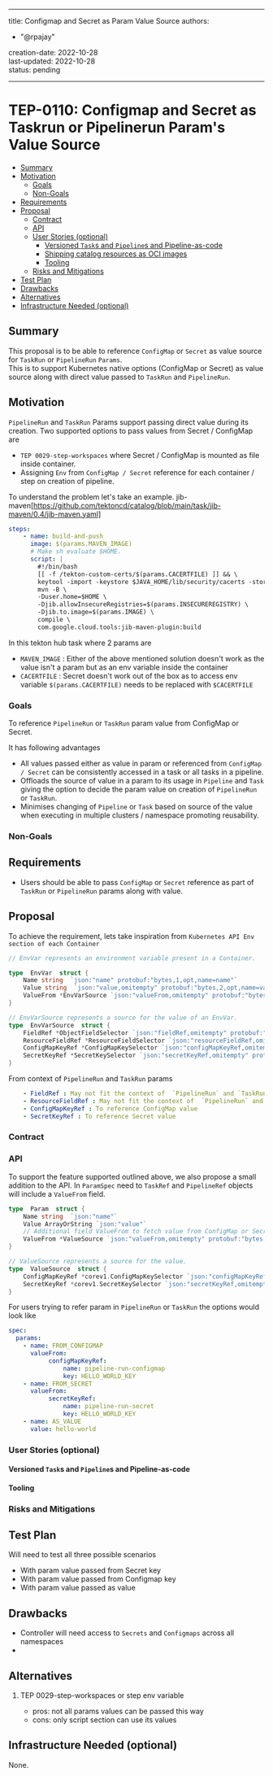 
---
title: Configmap and Secret as Param Value Source
authors:
  - "@rpajay"
 
creation-date: 2022-10-28\
last-updated: 2022-10-28\
status: pending

---
# TEP-0110: Configmap and Secret as Taskrun or Pipelinerun Param's Value Source

<!-- toc -->
- [Summary](#summary)
- [Motivation](#motivation)
  - [Goals](#goals)
  - [Non-Goals](#non-goals)
- [Requirements](#requirements)
- [Proposal](#proposal)
  - [Contract](#contract)
  - [API](#api)
  - [User Stories (optional)](#user-stories-optional)
    - [Versioned <code>Task</code>s and <code>Pipeline</code>s and Pipeline-as-code](#versioned-s-and-s-and-pipeline-as-code)
    - [Shipping catalog resources as OCI images](#shipping-catalog-resources-as-oci-images)
    - [Tooling](#tooling)
  - [Risks and Mitigations](#risks-and-mitigations)
- [Test Plan](#test-plan)
- [Drawbacks](#drawbacks)
- [Alternatives](#alternatives)
- [Infrastructure Needed (optional)](#infrastructure-needed-optional)
<!-- /toc -->

## Summary

This proposal is to be able to reference `ConfigMap` or `Secret` as value source for `TaskRun` or `PipelineRun` `Params`.\
This is to support Kubernetes native options (ConfigMap or Secret) as value source along with direct value passed to `TaskRun` and `PipelineRun`.

## Motivation

`PipelineRun` and `TaskRun` Params support passing direct value during its creation. Two supported options to pass values from Secret / ConfigMap are
- `TEP 0029-step-workspaces`  where Secret / ConfigMap is mounted as file inside container.
- Assigning `Env` from `ConfigMap / Secret` reference for each container / step on creation of pipeline.

To understand the problem let's take an example. 
jib-maven[https://github.com/tektoncd/catalog/blob/main/task/jib-maven/0.4/jib-maven.yaml]

```yaml
steps:
	- name: build-and-push
	  image: $(params.MAVEN_IMAGE)
	  # Make sh evaluate $HOME.
	  script: |
		#!/bin/bash
		[[ -f /tekton-custom-certs/$(params.CACERTFILE) ]] && \
		keytool -import -keystore $JAVA_HOME/lib/security/cacerts -storepass "changeit" -file /tekton-custom-certs/$(params.CACERTFILE) -noprompt
		mvn -B \
		-Duser.home=$HOME \
		-Djib.allowInsecureRegistries=$(params.INSECUREREGISTRY) \
		-Djib.to.image=$(params.IMAGE) \
		compile \
		com.google.cloud.tools:jib-maven-plugin:build
```

In this tekton hub task where 2 params are
- `MAVEN_IMAGE` : Either of the above mentioned solution  doesn't work as the value isn't a param but as an env variable inside the container
- `CACERTFILE` : Secret doesn't work out of the box as to access env variable `$(params.CACERTFILE)` needs to be replaced with `$CACERTFILE`

### Goals

To reference `PipelineRun` or `TaskRun` param value from ConfigMap or Secret. 

It has following advantages
- All values passed either as value in param or referenced from `ConfigMap / Secret` can be consistently accessed in a task or all tasks in a pipeline.
-  Offloads the source of value in a param to its usage in `Pipeline` and `Task`  giving the option to decide the param value on creation of `PipelineRun` or `TaskRun`.
- Minimises changing of `Pipeline` or `Task` based on source of the value when executing in multiple clusters / namespace promoting reusability.

### Non-Goals


## Requirements

- Users should be able to pass `ConfigMap` or `Secret` reference as part of `TaskRun` or `PipelineRun` params along with value.

## Proposal

To achieve the requirement, lets take inspiration from `Kubernetes API Env section of each Container`

```go
// EnvVar represents an environment variable present in a Container.

type  EnvVar  struct {
	Name string  `json:"name" protobuf:"bytes,1,opt,name=name"`
	Value string  `json:"value,omitempty" protobuf:"bytes,2,opt,name=value"`
	ValueFrom *EnvVarSource `json:"valueFrom,omitempty" protobuf:"bytes,3,opt,name=valueFrom"`
}

// EnvVarSource represents a source for the value of an EnvVar.
type  EnvVarSource  struct {
	FieldRef *ObjectFieldSelector `json:"fieldRef,omitempty" protobuf:"bytes,1,opt,name=fieldRef"`
	ResourceFieldRef *ResourceFieldSelector `json:"resourceFieldRef,omitempty" protobuf:"bytes,2,opt,name=resourceFieldRef"`
	ConfigMapKeyRef *ConfigMapKeySelector `json:"configMapKeyRef,omitempty" protobuf:"bytes,3,opt,name=configMapKeyRef"`
	SecretKeyRef *SecretKeySelector `json:"secretKeyRef,omitempty" protobuf:"bytes,4,opt,name=secretKeyRef"`
}

```

From context of `PipelineRun` and `TaskRun` params 
```yaml
	- FieldRef : May not fit the context of  `PipelineRun` and `TaskRun` params as its used to reference field of the pod.
	- ResourceFieldRef : May not fit the context of  `PipelineRun` and `TaskRun` params as its used to reference resource of the container.
	- ConfigMapKeyRef : To reference ConfigMap value
	- SecretKeyRef : To reference Secret value
```

### Contract

### API

To support the feature supported outlined above, we also propose a small addition to the API. 
In `ParamSpec` need to `TaskRef` and `PipelineRef` objects will include a `ValueFrom` field.

```go
type  Param  struct {
	Name string  `json:"name"`
	Value ArrayOrString `json:"value"`
	// Additional field ValueFrom to fetch value from ConfigMap or Secret
	ValueFrom *ValueSource `json:"valueFrom,omitempty" protobuf:"bytes,3,opt,name=valueFrom"`
}

// ValueSource represents a source for the value.
type  ValueSource  struct {
	ConfigMapKeyRef *corev1.ConfigMapKeySelector `json:"configMapKeyRef,omitempty" protobuf:"bytes,3,opt,name=configMapKeyRef"`
	SecretKeyRef *corev1.SecretKeySelector `json:"secretKeyRef,omitempty" protobuf:"bytes,4,opt,name=secretKeyRef"`
}
```

For users trying to refer param in  `PipelineRun` or `TaskRun` the options would look like

```yaml
spec:
  params:
    - name: FROM_CONFIGMAP
      valueFrom:
	       configMapKeyRef:
		       name: pipeline-run-configmap
		       key: HELLO_WORLD_KEY
    - name: FROM_SECRET
      valueFrom:
	       secretKeyRef:
		       name: pipeline-run-secret
		       key: HELLO_WORLD_KEY
    - name: AS_VALUE
      value: hello-world 
```


### User Stories (optional)

#### Versioned `Task`s and `Pipeline`s and Pipeline-as-code


#### Tooling


### Risks and Mitigations

## Test Plan

Will need to test all three possible scenarios
 - With param value passed from Secret key
 - With param value passed from Configmap key
 - With param value passed as value  

## Drawbacks

- Controller will need access to `Secrets` and `Configmaps` across all namespaces
- 
## Alternatives

1. TEP 0029-step-workspaces or step env variable

   - pros: not all params values can be passed this way
   - cons: only script section can use its values


## Infrastructure Needed (optional)

None.
